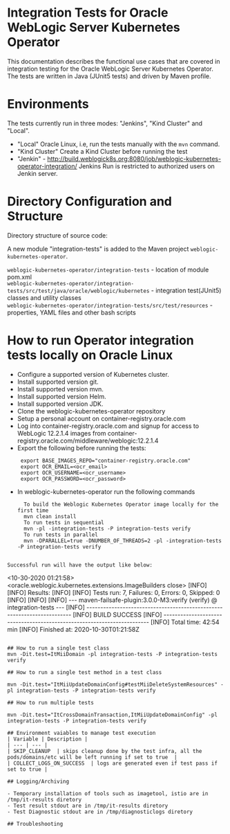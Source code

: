 # Integration Tests for Oracle WebLogic Server Kubernetes Operator

This documentation describes the functional use cases that are covered in integration testing for the Oracle WebLogic Server Kubernetes Operator. The tests are written in Java (JUnit5 tests) and driven by Maven profile.

# Environments

The tests currently run in three modes: "Jenkins", "Kind Cluster" and "Local".

* "Local" Oracle Linux, i.e, run the tests manually with the `mvn` command.
* "Kind Cluster" Create a Kind Cluster before running the test  
* "Jenkin" - http://build.weblogick8s.org:8080/job/weblogic-kubernetes-operator-integration/ Jenkins Run is restricted to authorized users on Jenkin server.

# Directory Configuration and Structure
 
Directory structure of source code:

A new module "integration-tests" is added to the Maven project `weblogic-kubernetes-operator`.

`weblogic-kubernetes-operator/integration-tests` - location of module pom.xml  
`weblogic-kubernetes-operator/integration-tests/src/test/java/oracle/weblogic/kubernetes` - integration test(JUnit5) classes and utility classes  
`weblogic-kubernetes-operator/integration-tests/src/test/resources` - properties, YAML files and other bash scripts

# How to run Operator integration tests locally on Oracle Linux

- Configure a supported version of Kubernetes cluster.
- Install supported version git.
- Install supported version mvn.
- Install supported version Helm.
- Install supported version JDK.
- Clone the weblogic-kubernetes-operator repository
- Setup a personal account on container-registry.oracle.com
- Log into container-registry.oracle.com and signup for access to WebLogic 12.2.1.4 images from container-registry.oracle.com/middleware/weblogic:12.2.1.4
- Export the following before running the tests:
   ```
    export BASE_IMAGES_REPO="container-registry.oracle.com"
    export OCR_EMAIL=<ocr_email>
    export OCR_USERNAME=<ocr_username>
    export OCR_PASSWORD=<ocr_password> 
   ```
- In weblogic-kubernetes-operator run the following commands
  ```
    To build the Weblogic Kubernetes Operator image locally for the first time 
    mvn clean install 
    To run tests in sequential
    mvn -pl -integration-tests -P integration-tests verify
    To run tests in parallel
    mvn -DPARALLEL=true -DNUMBER_OF_THREADS=2 -pl -integration-tests -P integration-tests verify
```

Successful run will have the output like below:
```
<10-30-2020 01:21:58> <INFO> <oracle.weblogic.kubernetes.extensions.ImageBuilders close> <Cleanup images after all test suites are run>
[INFO]
[INFO] Results:
[INFO]
[INFO] Tests run: 7, Failures: 0, Errors: 0, Skipped: 0
[INFO]
[INFO]
[INFO] --- maven-failsafe-plugin:3.0.0-M3:verify (verify) @ integration-tests ---
[INFO] ------------------------------------------------------------------------
[INFO] BUILD SUCCESS
[INFO] ------------------------------------------------------------------------
[INFO] Total time:  42:54 min
[INFO] Finished at: 2020-10-30T01:21:58Z
```

## How to run a single test class 
mvn -Dit.test=ItMiiDomain -pl integration-tests -P integration-tests verify

## How to run a single test method in a test class 

mvn -Dit.test="ItMiiUpdateDomainConfig#testMiiDeleteSystemResources" -pl integration-tests -P integration-tests verify

## How to run multiple tests

mvn -Dit.test="ItCrossDomainTransaction,ItMiiUpdateDomainConfig" -pl integration-tests -P integration-tests verify

## Environment vaiables to manage test execution 
| Variable | Description |
| --- | --- |
| SKIP_CLEANUP  | skips cleanup done by the test infra, all the pods/domains/etc will be left running if set to true  |
| COLLECT_LOGS_ON_SUCCESS  | logs are generated even if test pass if set to true |

## Logging/Archiving

- Temporary installation of tools such as imagetool, istio are in /tmp/it-results diretory
- Test result stdout are in /tmp/it-results diretory
- Test Diagnostic stdout are in /tmp/diagnosticlogs diretory

## Troubleshooting
